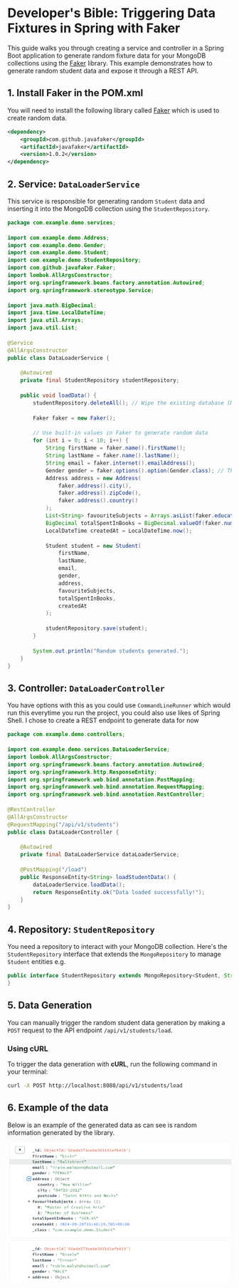 # Developer's Bible: Triggering Data Fixtures in Spring with Faker

This guide walks you through creating a service and controller in a Spring Boot application to generate random fixture data for your MongoDB collections using the [Faker](https://github.com/DiUS/java-faker) library. This example demonstrates how to generate random student data and expose it through a REST API.

## 1. Install Faker in the POM.xml

You will need to install the following library called [Faker](https://github.com/DiUS/java-faker) which is used to create random data.

```xml
<dependency>
    <groupId>com.github.javafaker</groupId>
    <artifactId>javafaker</artifactId>
    <version>1.0.2</version>
</dependency>
```

## 2. Service: `DataLoaderService`

This service is responsible for generating random `Student` data and inserting it into the MongoDB collection using the `StudentRepository`.

```java
package com.example.demo.services;

import com.example.demo.Address;
import com.example.demo.Gender;
import com.example.demo.Student;
import com.example.demo.StudentRepository;
import com.github.javafaker.Faker;
import lombok.AllArgsConstructor;
import org.springframework.beans.factory.annotation.Autowired;
import org.springframework.stereotype.Service;

import java.math.BigDecimal;
import java.time.LocalDateTime;
import java.util.Arrays;
import java.util.List;

@Service
@AllArgsConstructor
public class DataLoaderService {

    @Autowired
    private final StudentRepository studentRepository;

    public void loadData() {
        studentRepository.deleteAll(); // Wipe the existing database (Maybe add a toggle for this if wanted)

        Faker faker = new Faker();

        // Use built-in values in Faker to generate random data
        for (int i = 0; i < 10; i++) {
            String firstName = faker.name().firstName();
            String lastName = faker.name().lastName();
            String email = faker.internet().emailAddress();
            Gender gender = faker.options().option(Gender.class); // This picks a random enum value
            Address address = new Address(
                faker.address().city(),
                faker.address().zipCode(),
                faker.address().country()
            );
            List<String> favouriteSubjects = Arrays.asList(faker.educator().course(), faker.educator().course());
            BigDecimal totalSpentInBooks = BigDecimal.valueOf(faker.number().randomDouble(2, 100, 500));
            LocalDateTime createdAt = LocalDateTime.now();

            Student student = new Student(
                firstName,
                lastName,
                email,
                gender,
                address,
                favouriteSubjects,
                totalSpentInBooks,
                createdAt
            );

            studentRepository.save(student);
        }

        System.out.println("Random students generated.");
    }
}
```

## 3. Controller: `DataLoaderController`

You have options with this as you could use `CommandLineRunner` which would run this everytime you run the project, you could also use likes of Spring Shell. I chose to create a REST endpoint to generate data for now

```java
package com.example.demo.controllers;

import com.example.demo.services.DataLoaderService;
import lombok.AllArgsConstructor;
import org.springframework.beans.factory.annotation.Autowired;
import org.springframework.http.ResponseEntity;
import org.springframework.web.bind.annotation.PostMapping;
import org.springframework.web.bind.annotation.RequestMapping;
import org.springframework.web.bind.annotation.RestController;

@RestController
@AllArgsConstructor
@RequestMapping("/api/v1/students")
public class DataLoaderController {

    @Autowired
    private final DataLoaderService dataLoaderService;

    @PostMapping("/load")
    public ResponseEntity<String> loadStudentData() {
        dataLoaderService.loadData();
        return ResponseEntity.ok("Data loaded successfully!");
    }
}
```

## 4. Repository: `StudentRepository`

You need a repository to interact with your MongoDB collection. Here's the `StudentRepository` interface that extends the `MongoRepository` to manage `Student` entities e.g.

```java
public interface StudentRepository extends MongoRepository<Student, String> {
}
```

## 5. Data Generation

You can manually trigger the random student data generation by making a `POST` request to the API endpoint `/api/v1/students/load`.

### Using cURL

To trigger the data generation with **cURL**, run the following command in your terminal:

```bash
curl -X POST http://localhost:8080/api/v1/students/load
```

## 6. Example of the data

Below is an example of the generated data as can see is random information generated by the library.

![example data](image.png)
